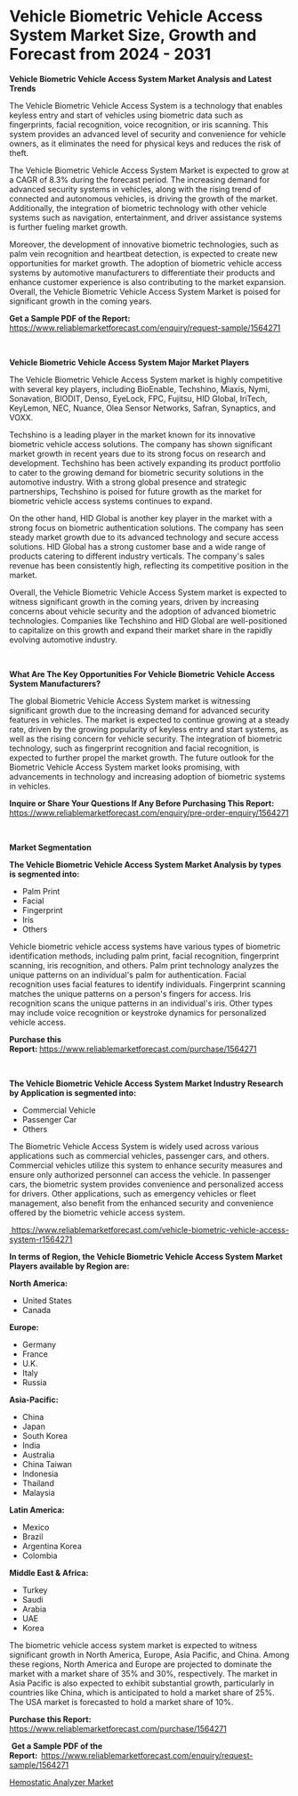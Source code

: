 <p><h1>Vehicle Biometric Vehicle Access System Market Size, Growth and Forecast from 2024 - 2031</h1></p><p><strong>Vehicle Biometric Vehicle Access System Market Analysis and Latest Trends</strong></p>
<p><p>The Vehicle Biometric Vehicle Access System is a technology that enables keyless entry and start of vehicles using biometric data such as fingerprints, facial recognition, voice recognition, or iris scanning. This system provides an advanced level of security and convenience for vehicle owners, as it eliminates the need for physical keys and reduces the risk of theft.</p><p>The Vehicle Biometric Vehicle Access System Market is expected to grow at a CAGR of 8.3% during the forecast period. The increasing demand for advanced security systems in vehicles, along with the rising trend of connected and autonomous vehicles, is driving the growth of the market. Additionally, the integration of biometric technology with other vehicle systems such as navigation, entertainment, and driver assistance systems is further fueling market growth.</p><p>Moreover, the development of innovative biometric technologies, such as palm vein recognition and heartbeat detection, is expected to create new opportunities for market growth. The adoption of biometric vehicle access systems by automotive manufacturers to differentiate their products and enhance customer experience is also contributing to the market expansion. Overall, the Vehicle Biometric Vehicle Access System Market is poised for significant growth in the coming years.</p></p>
<p><strong>Get a Sample PDF of the Report:&nbsp;</strong> <a href="https://www.reliablemarketforecast.com/enquiry/request-sample/1564271">https://www.reliablemarketforecast.com/enquiry/request-sample/1564271</a></p>
<p>&nbsp;</p>
<p><strong>Vehicle Biometric Vehicle Access System Major Market Players</strong></p>
<p><p>The Vehicle Biometric Vehicle Access System market is highly competitive with several key players, including BioEnable, Techshino, Miaxis, Nymi, Sonavation, BIODIT, Denso, EyeLock, FPC, Fujitsu, HID Global, IriTech, KeyLemon, NEC, Nuance, Olea Sensor Networks, Safran, Synaptics, and VOXX.</p><p>Techshino is a leading player in the market known for its innovative biometric vehicle access solutions. The company has shown significant market growth in recent years due to its strong focus on research and development. Techshino has been actively expanding its product portfolio to cater to the growing demand for biometric security solutions in the automotive industry. With a strong global presence and strategic partnerships, Techshino is poised for future growth as the market for biometric vehicle access systems continues to expand.</p><p>On the other hand, HID Global is another key player in the market with a strong focus on biometric authentication solutions. The company has seen steady market growth due to its advanced technology and secure access solutions. HID Global has a strong customer base and a wide range of products catering to different industry verticals. The company's sales revenue has been consistently high, reflecting its competitive position in the market.</p><p>Overall, the Vehicle Biometric Vehicle Access System market is expected to witness significant growth in the coming years, driven by increasing concerns about vehicle security and the adoption of advanced biometric technologies. Companies like Techshino and HID Global are well-positioned to capitalize on this growth and expand their market share in the rapidly evolving automotive industry.</p></p>
<p>&nbsp;</p>
<p><strong>What Are The Key Opportunities For Vehicle Biometric Vehicle Access System Manufacturers?</strong></p>
<p><p>The global Biometric Vehicle Access System market is witnessing significant growth due to the increasing demand for advanced security features in vehicles. The market is expected to continue growing at a steady rate, driven by the growing popularity of keyless entry and start systems, as well as the rising concern for vehicle security. The integration of biometric technology, such as fingerprint recognition and facial recognition, is expected to further propel the market growth. The future outlook for the Biometric Vehicle Access System market looks promising, with advancements in technology and increasing adoption of biometric systems in vehicles.</p></p>
<p><strong>Inquire or Share Your Questions If Any Before Purchasing This Report:</strong> <a href="https://www.reliablemarketforecast.com/enquiry/pre-order-enquiry/1564271">https://www.reliablemarketforecast.com/enquiry/pre-order-enquiry/1564271</a></p>
<p>&nbsp;</p>
<p><strong>Market Segmentation</strong></p>
<p><strong>The Vehicle Biometric Vehicle Access System Market Analysis by types is segmented into:</strong></p>
<p><ul><li>Palm Print</li><li>Facial</li><li>Fingerprint</li><li>Iris</li><li>Others</li></ul></p>
<p><p>Vehicle biometric vehicle access systems have various types of biometric identification methods, including palm print, facial recognition, fingerprint scanning, iris recognition, and others. Palm print technology analyzes the unique patterns on an individual's palm for authentication. Facial recognition uses facial features to identify individuals. Fingerprint scanning matches the unique patterns on a person's fingers for access. Iris recognition scans the unique patterns in an individual's iris. Other types may include voice recognition or keystroke dynamics for personalized vehicle access.</p></p>
<p><strong>Purchase this Report:&nbsp;</strong><a href="https://www.reliablemarketforecast.com/purchase/1564271">https://www.reliablemarketforecast.com/purchase/1564271</a></p>
<p>&nbsp;</p>
<p><strong>The Vehicle Biometric Vehicle Access System Market Industry Research by Application is segmented into:</strong></p>
<p><ul><li>Commercial Vehicle</li><li>Passenger Car</li><li>Others</li></ul></p>
<p><p>The Biometric Vehicle Access System is widely used across various applications such as commercial vehicles, passenger cars, and others. Commercial vehicles utilize this system to enhance security measures and ensure only authorized personnel can access the vehicle. In passenger cars, the biometric system provides convenience and personalized access for drivers. Other applications, such as emergency vehicles or fleet management, also benefit from the enhanced security and convenience offered by the biometric vehicle access system.</p></p>
<p><a href="https://www.reliablemarketforecast.com/vehicle-biometric-vehicle-access-system-r1564271">&nbsp;https://www.reliablemarketforecast.com/vehicle-biometric-vehicle-access-system-r1564271</a></p>
<p><strong>In terms of Region, the Vehicle Biometric Vehicle Access System Market Players available by Region are:</strong></p>
<p>
    <p> <strong> North America: </strong>
        <ul>
            <li>United States</li>
            <li>Canada</li>
        </ul>
        </p> 
    <p> <strong> Europe: </strong>
        <ul>
            <li>Germany</li>
            <li>France</li>
            <li>U.K.</li>
            <li>Italy</li>
            <li>Russia</li>
        </ul>
        </p> 
    <p> <strong> Asia-Pacific: </strong>
        <ul>
            <li>China</li>
            <li>Japan</li>
            <li>South Korea</li>
            <li>India</li>
            <li>Australia</li>
            <li>China Taiwan</li>
            <li>Indonesia</li>
            <li>Thailand</li>
            <li>Malaysia</li>
        </ul>
        </p> 
    <p> <strong> Latin America: </strong>
        <ul>
            <li>Mexico</li>
            <li>Brazil</li>
            <li>Argentina Korea</li>
            <li>Colombia</li>
        </ul>
        </p> 
    <p> <strong> Middle East & Africa: </strong>
        <ul>
            <li>Turkey</li>
            <li>Saudi</li>
            <li>Arabia</li>
            <li>UAE</li>
            <li>Korea</li>
        </ul>
    </p>
    </p>
<p><p>The biometric vehicle access system market is expected to witness significant growth in North America, Europe, Asia Pacific, and China. Among these regions, North America and Europe are projected to dominate the market with a market share of 35% and 30%, respectively. The market in Asia Pacific is also expected to exhibit substantial growth, particularly in countries like China, which is anticipated to hold a market share of 25%. The USA market is forecasted to hold a market share of 10%.</p></p>
<p><strong>Purchase this Report: </strong><a href="https://www.reliablemarketforecast.com/purchase/1564271">https://www.reliablemarketforecast.com/purchase/1564271</a></p>
<p>&nbsp;<strong>Get a Sample PDF of the Report:&nbsp;&nbsp;</strong><a href="https://www.reliablemarketforecast.com/enquiry/request-sample/1564271">https://www.reliablemarketforecast.com/enquiry/request-sample/1564271</a></p>
<p><strong></strong></p>
<p><p><a href="https://github.com/sofayahoo2023/Market-Research-Report-List-5/blob/main/hemostatic-analyzer-market.md">Hemostatic Analyzer Market</a></p></p>